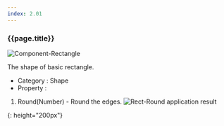 ```yaml
---
index: 2.01
---
```

### {{page.title}}
![Component-Rectangle][rect-01]

The shape of basic rectangle.

- Category : Shape
- Property :
1. Round(Number) - Round the edges.
![Rect-Round application result][rect-02]


[rect-01]: {{site.baseurl}}/assets/components/rect-01.png
{: height="200px"}

[rect-02]: {{site.baseurl}}/assets/components/rect-02.png
